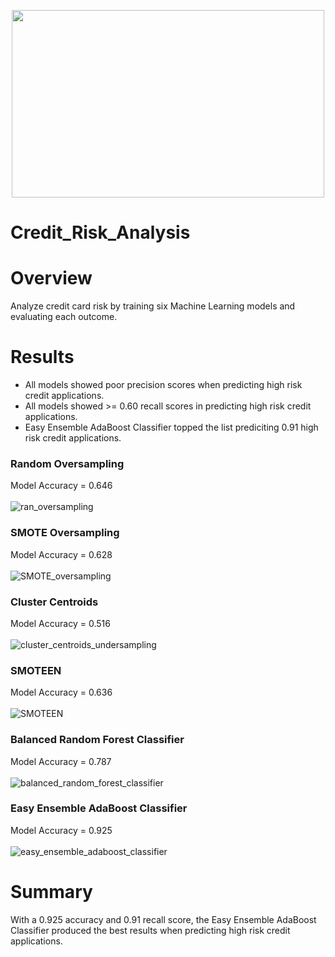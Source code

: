 <p align="center">
<img width="500" height="300" src="https://user-images.githubusercontent.com/74840026/137640757-10b547f7-da1d-4b7a-a6ed-e3e5ab983ec0.png">                                      
</p>


# Credit_Risk_Analysis

# Overview
Analyze credit card risk by training six Machine Learning models and evaluating each outcome.

# Results
- All models showed poor precision scores when predicting high risk credit applications.
- All models showed >= 0.60 recall scores in predicting high risk credit applications.
- Easy Ensemble AdaBoost Classifier topped the list prediciting 0.91 high risk credit applications.

### Random Oversampling
Model Accuracy = 0.646
<br></br>
![ran_oversampling](https://user-images.githubusercontent.com/74840026/137636336-52b042f1-d9d4-4907-9394-0575e2f3787f.PNG)


### SMOTE Oversampling
Model Accuracy = 0.628
<br></br>
![SMOTE_oversampling](https://user-images.githubusercontent.com/74840026/137636351-12f9a7bc-3fd9-42ec-852a-bb6ea5415943.PNG)


### Cluster Centroids
Model Accuracy = 0.516
<br></br>
![cluster_centroids_undersampling](https://user-images.githubusercontent.com/74840026/137636354-a9ad4171-9b51-4a74-8dff-3e444d7d0a64.PNG)


### SMOTEEN
Model Accuracy = 0.636
<br></br>
![SMOTEEN](https://user-images.githubusercontent.com/74840026/137636359-d390e7ae-5b2c-417b-8b1c-68c1135f7727.PNG)


### Balanced Random Forest Classifier
Model Accuracy = 0.787
<br></br>
![balanced_random_forest_classifier](https://user-images.githubusercontent.com/74840026/137639594-3b3fc09e-025a-4cb4-81f9-be1019dc2b52.PNG)


### Easy Ensemble AdaBoost Classifier
Model Accuracy = 0.925
<br></br>
![easy_ensemble_adaboost_classifier](https://user-images.githubusercontent.com/74840026/137639605-6a29baf6-bdf7-41f9-9a51-6baa7aa17e42.PNG)


# Summary
With a 0.925 accuracy and 0.91 recall score, the Easy Ensemble AdaBoost Classifier produced the best results when predicting high risk credit applications.
